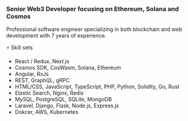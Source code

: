 ### Senior Web3 Developer focusing on Ethereum, Solana and Cosmos

Professional software engineer specializing in both blockchain and web development with 7 years of experience.

⚡ Skill sets
- React / Redux, Next.js
- Cosmos SDK, CosWasm, Solana, Ethereum
- Angular, RxJs
- REST, GraphQL, gRPC
- HTML/CSS, JavaScript, TypeScript, PHP, Python, Solidity, Go, Rust 
- Elastic Search, Nginx, Redis
- MySQL, PostgreSQL, SQLite, MongoDB
- Laravel, Django, Flask, Node.js, Express.js
- Dokcer, AWS, Kubernetes
